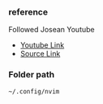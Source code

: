 ### reference
Followed Josean Youtube
- [Youtube Link](https://www.youtube.com/watch?v=6pAG3BHurdM&t=837s)
- [Source Link](https://www.josean.com/posts/how-to-setup-neovim-2024)

### Folder path
`~/.config/nvim`

